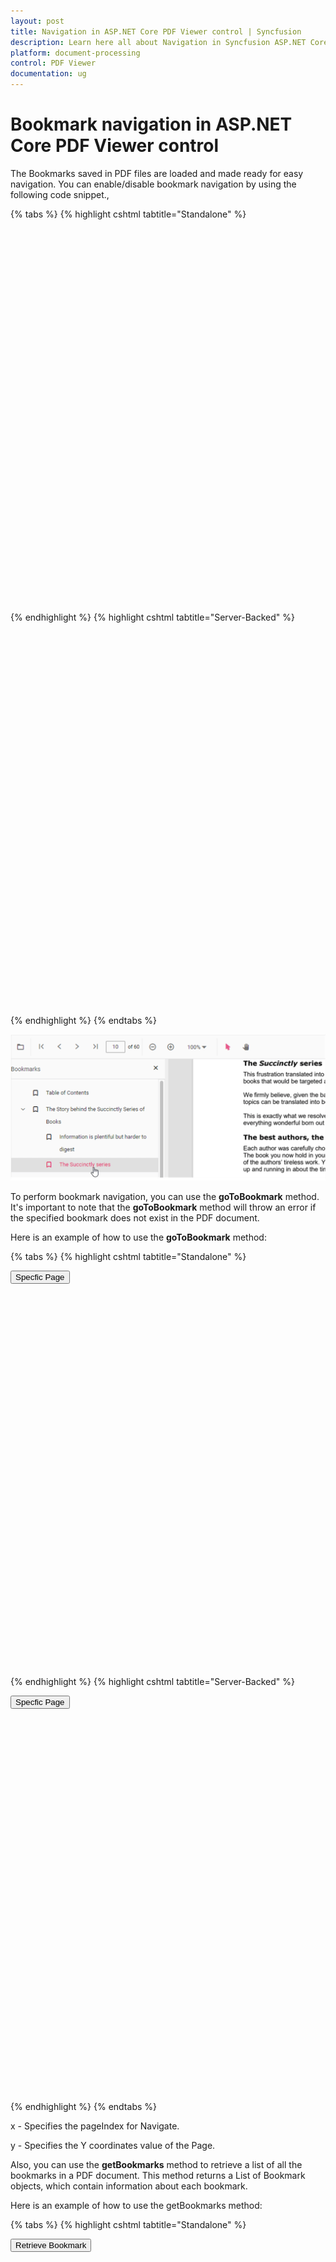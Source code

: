 ```yaml
---
layout: post
title: Navigation in ASP.NET Core PDF Viewer control | Syncfusion
description: Learn here all about Navigation in Syncfusion ASP.NET Core PDF Viewer control of Syncfusion Essential JS 2 and more.
platform: document-processing
control: PDF Viewer
documentation: ug
---
```


# Bookmark navigation in ASP.NET Core PDF Viewer control

The Bookmarks saved in PDF files are loaded and made ready for easy navigation.
You can enable/disable bookmark navigation by using the following code snippet.,

{% tabs %}
{% highlight cshtml tabtitle="Standalone" %}

<div style="width:100%;height:600px">
    <ejs-pdfviewer id="pdfviewer"
                   documentPath="https://cdn.syncfusion.com/content/pdf/pdf-succinctly.pdf"
                   enableBookmark="true">
    </ejs-pdfviewer>
</div>

{% endhighlight %}
{% highlight cshtml tabtitle="Server-Backed" %}

<div style="width:100%;height:600px">
    <ejs-pdfviewer id="pdfviewer"
                   serviceUrl='/Index'
                   documentPath="https://cdn.syncfusion.com/content/pdf/pdf-succinctly.pdf"
                   enableBookmark="true">
    </ejs-pdfviewer>
</div>

{% endhighlight %}
{% endtabs %}

![Alt text](../images/bookmark.png)

To perform bookmark navigation, you can use the **goToBookmark** method. It's important to note that the **goToBookmark** method will throw an error if the specified bookmark does not exist in the PDF document.

Here is an example of how to use the **goToBookmark** method:

{% tabs %}
{% highlight cshtml tabtitle="Standalone" %}

<button id="gotobookmark" onclick="gotobookmark()">Specfic Page</button>

<div style="width:100%;height:600px">
    <ejs-pdfviewer id="pdfviewer"
                   style="height:600px"
                   documentPath="https://cdn.syncfusion.com/content/pdf/pdf-succinctly.pdf">
    </ejs-pdfviewer>
</div>

<script>
    function gotobookmark() {
        var pdfViewer = document.getElementById('pdfviewer').ej2_instances[0];
        pdfViewer.bookmark.goToBookmark(3, 2);
    }
</script>

{% endhighlight %}
{% highlight cshtml tabtitle="Server-Backed" %}

<button id="gotobookmark" onclick="gotobookmark()">Specfic Page</button>

<div style="width:100%;height:600px">
    <ejs-pdfviewer id="pdfviewer"
                   style="height:600px"
                   serviceUrl="/api/PdfViewer"
                   documentPath="https://cdn.syncfusion.com/content/pdf/pdf-succinctly.pdf">
    </ejs-pdfviewer>
</div>

<script>
    function gotobookmark() {
        var pdfViewer = document.getElementById('pdfviewer').ej2_instances[0];
        pdfViewer.bookmark.goToBookmark(3, 2);
    }
</script>

{% endhighlight %}
{% endtabs %}

x - Specifies the pageIndex for Navigate.

y - Specifies the Y coordinates value of the Page.

Also, you can use the **getBookmarks** method to retrieve a list of all the bookmarks in a PDF document. This method returns a List of Bookmark objects, which contain information about each bookmark.

Here is an example of how to use the getBookmarks method:

{% tabs %}
{% highlight cshtml tabtitle="Standalone" %}

<button id="getBookmarks" onclick="getBookmarks()">Retrieve Bookmark</button>

<div style="width:100%;height:600px">
    <ejs-pdfviewer id="pdfviewer"
                   style="height:600px"
                   documentPath="https://cdn.syncfusion.com/content/pdf/pdf-succinctly.pdf">
    </ejs-pdfviewer>
</div>

<script>
    function getBookmarks() {
        var pdfViewer = document.getElementById('pdfviewer').ej2_instances[0];
        var getBookmarks = pdfViewer.bookmark.getBookmarks();
        console.log(getBookmarks);
    }
</script>

{% endhighlight %}
{% highlight cshtml tabtitle="Server-Backed" %}

<button id="getBookmarks" onclick="getBookmarks()">Retrieve Bookmark</button>

<div style="width:100%;height:600px">
    <ejs-pdfviewer id="pdfviewer"
                   style="height:600px"
                   serviceUrl="/api/PdfViewer"
                   documentPath="https://cdn.syncfusion.com/content/pdf/pdf-succinctly.pdf">
    </ejs-pdfviewer>
</div>

<script>
    function getBookmarks() {
        var pdfViewer = document.getElementById('pdfviewer').ej2_instances[0];
        var getBookmarks = pdfViewer.bookmark.getBookmarks();
        console.log(getBookmarks);
    }
</script>

{% endhighlight %}
{% endtabs %}

## See also

* [Toolbar items](../toolbar-customization)
* [Feature Modules](../feature-module)